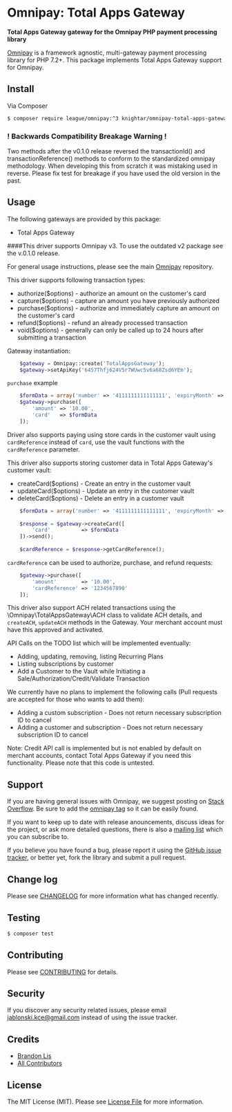 # Omnipay: Total Apps Gateway

**Total Apps Gateway gateway for the Omnipay PHP payment processing library**

[Omnipay](https://github.com/thephpleague/omnipay) is a framework agnostic, multi-gateway payment
processing library for PHP 7.2+. This package implements Total Apps Gateway support for Omnipay.

## Install

Via Composer

``` bash
$ composer require league/omnipay:^3 knightar/omnipay-total-apps-gateway
```

### ! Backwards Compatibility Breakage Warning !
Two methods after the v0.1.0 release reversed the transactionId() and transactionReference() methods to conform to
the standardized omnipay methodology. When developing this from scratch it was mistaking used in reverse.
Please fix test for breakage if you have used the old version in the past.

## Usage

The following gateways are provided by this package:

 * Total Apps Gateway

####This driver supports Omnipay v3. To use the outdated v2 package see the v.0.1.0 release.

For general usage instructions, please see the main [Omnipay](https://github.com/thephpleague/omnipay) repository.

This driver supports following transaction types:

- authorize($options) - authorize an amount on the customer's card
- capture($options) - capture an amount you have previously authorized
- purchase($options) - authorize and immediately capture an amount on the customer's card
- refund($options) - refund an already processed transaction
- void($options) - generally can only be called up to 24 hours after submitting a transaction

Gateway instantiation:
``` PHP
    $gateway = Omnipay::create('TotalAppsGateway');
    $gateway->setApiKey('6457Thfj624V5r7WUwc5v6a68Zsd6YEm');
```

`purchase` example
``` PHP
    $formData = array('number' => '4111111111111111', 'expiryMonth' => '10', 'expiryYear' => '2025', 'cvv' => '123');
    $gateway->purchase([
        'amount' => '10.00',
        'card'   => $formData
    ]);
```

Driver also supports paying using store cards in the customer vault using `cardReference` instead of `card`, 
use the vault functions with the `cardReference` parameter.

This driver also supports storing customer data in Total Apps Gateway's customer vault:

- createCard($options) - Create an entry in the customer vault
- updateCard($options) - Update an entry in the customer vault
- deleteCard($options) - Delete an entry in a customer vault
``` PHP
    $formData = array('number' => '4111111111111111', 'expiryMonth' => '10', 'expiryYear' => '2025', 'cvv' => '123');
    
    $response = $gateway->createCard([
        'card'          => $formData
    ])->send();
    
    $cardReference = $response->getCardReference();
```

`cardReference` can be used to authorize, purchase, and refund requests:
``` PHP
    $gateway->purchase([
        'amount'        => '10.00',
        'cardReference' => '1234567890'
    ]);
```

This driver also support ACH related transactions using the \Omnipay\TotalAppsGateway\ACH class to validate ACH details,
and `createACH`, `updateACH` methods in the Gateway. Your merchant account must have this approved and activated.

API Calls on the TODO list which will be implemented eventually: 

- Adding, updating, removing, listing Recurring Plans
- Listing subscriptions by customer
- Add a Customer to the Vault while Initiating a Sale/Authorization/Credit/Validate Transaction

We currently have no plans to implement the following calls (Pull requests are accepted for those who wants to add them):

- Adding a custom subscription - Does not return necessary subscription ID to cancel
- Adding a customer and subscription - Does not return necessary subscription ID to cancel

Note: Credit API call is implemented but is not enabled by default on merchant accounts,
      contact Total Apps Gateway if you need this functionality. Please note that this code is untested.

## Support

If you are having general issues with Omnipay, we suggest posting on
[Stack Overflow](http://stackoverflow.com/). Be sure to add the
[omnipay tag](http://stackoverflow.com/questions/tagged/omnipay) so it can be easily found.

If you want to keep up to date with release anouncements, discuss ideas for the project,
or ask more detailed questions, there is also a [mailing list](https://groups.google.com/forum/#!forum/omnipay) which
you can subscribe to.

If you believe you have found a bug, please report it using the [GitHub issue tracker](https://github.com/knightar/omnipay-total-apps-gateway/issues),
or better yet, fork the library and submit a pull request.

## Change log

Please see [CHANGELOG](CHANGELOG.md) for more information what has changed recently.

## Testing

``` bash
$ composer test
```

## Contributing

Please see [CONTRIBUTING](CONTRIBUTING.md) for details.

## Security

If you discover any security related issues, please email jablonski.kce@gmail.com instead of using the issue tracker.

## Credits

- [Brandon Lis](https://github.com/knightar)
- [All Contributors](../../contributors)

## License

The MIT License (MIT). Please see [License File](LICENSE.md) for more information.
